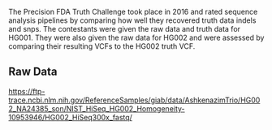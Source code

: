 The Precision FDA Truth Challenge took place in 2016 and rated sequence analysis pipelines by comparing how well they recovered truth data indels and snps. The contestants were given the raw data and truth data for HG001. They were also given the raw data for HG002 and were assessed by comparing their resulting VCFs to the HG002 truth VCF.

## Raw Data

https://ftp-trace.ncbi.nlm.nih.gov/ReferenceSamples/giab/data/AshkenazimTrio/HG002_NA24385_son/NIST_HiSeq_HG002_Homogeneity-10953946/HG002_HiSeq300x_fastq/
